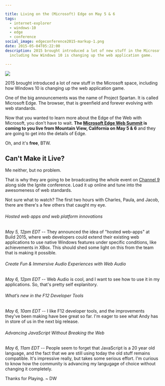 ```yaml
---

title: Living on the (Microsoft) Edge on May 5 & 6
tags:
  - internet-explorer
  - windows-10
  - edge
  - conference
social_image: edgeconference2015-markup-1.png
date: 2015-05-04T05:22:00
description: 2015 brought introduced a lot of new stuff in the Microsoft space,
  including how Windows 10 is changing up the web application game.

---
```

[1]: edgeconference2015-markup-1.png

![][1]

2015 brought introduced a lot of new stuff in the Microsoft space, including how Windows 10 is changing up the web application game.

One of the big announcements was the name of Project Spartan. It is called Microsoft Edge. The browser, that is greenfield and forever evolving with web standards. 

Now that you wanted to learn more about the Edge of the Web with Microsoft, you don't have to wait. **The [Microsoft Edge Web Summit](http://devchannel.modern.ie/websummit2015) is coming to you live from Mountain View, California on May 5 &amp; 6** and they are going to get into the details of Edge.

Oh, and it's **free**, BTW.

## Can't Make it Live?

Me neither, but no problem.

That is why they are going to be broadcasting the whole event on [Channel 9](http://channel9.msdn.com/Events/WebPlatformSummit/2015) along side the Ignite conference. Load it up online and tune into the awesomeness of web standards.

Not sure what to watch? The first two hours with Charles, Paula, and Jacob, there are there's a few others that caught my eye.

###### Hosted web apps and web platform innovations

_May 5, 12pm EDT_ -- 
They announced the idea of "hosted web-apps" at Build 2015, where web developers could extend their existing web applications to use native Windows features under specific conditions, like achievements in XBox. This should shed some light on this from the team that is making it possible.

###### Create Fun &amp; Immersive Audio Experiences with Web Audio

_May 6, 12pm EDT_ -- 
Web Audio is cool, and I want to see how to use it in my applications. So, that's pretty self explanitory.

###### What’s new in the F12 Developer Tools

_May 6, 10am EDT_ -- 
I like F12 developer tools, and the improvements they've been making have bee great so far. I'm eager to see what Andy has in store of us in the next big release.

###### Advancing JavaScript Without Breaking the Web

_May 6, 11am EDT_ -- 
People seem to forget that JavaScript is a 20 year old language, and the fact that we are still using today the old stuff remains compatible. It's impressive really, but takes some serious effort. I'm curious to know how the community is advancing my langugage of choice without changing it completely.

Thanks for Playing. ~ DW
